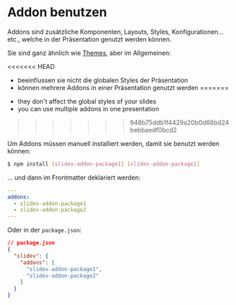 # Addon benutzen

Addons sind zusätzliche Komponenten, Layouts, Styles, Konfigurationen... etc., welche in der Präsentation genutzt werden können.

Sie sind ganz ähnlich wie [Themes](/themes/use), aber im Allgemeinen:

<<<<<<< HEAD
* beeinflussen sie nicht die globalen Styles der Präsentation
* können mehrere Addons in einer Präsentation genutzt werden
=======
- they don't affect the global styles of your slides
- you can use multiple addons in one presentation
>>>>>>> 948b75ddb1f4429a20b0d68bd24bebbaedf0bcd2

Um Addons müssen manuell installiert werden, damit sie benutzt werden können:

```bash
$ npm install [slidev-addon-package1] [slidev-addon-package2]
```

... und dann im Frontmatter deklariert werden:

```yaml
---
addons:
  - slidev-addon-package1
  - slidev-addon-package2
---
```

Oder in der `package.json`:

```json
// package.json
{
  "slidev": {
    "addons": [
      "slidev-addon-package1",
      "slidev-addon-package2"
    ]
  }
}
```
